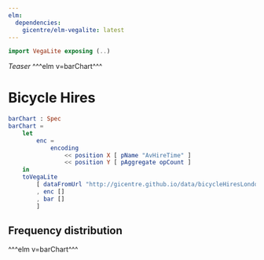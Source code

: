 ```yaml
---
elm:
  dependencies:
    gicentre/elm-vegalite: latest
---
```


```elm {l=hidden}
import VegaLite exposing (..)
```

_Teaser_ ^^^elm v=barChart^^^

# Bicycle Hires

```elm {l}
barChart : Spec
barChart =
    let
        enc =
            encoding
                << position X [ pName "AvHireTime" ]
                << position Y [ pAggregate opCount ]
    in
    toVegaLite
        [ dataFromUrl "http://gicentre.github.io/data/bicycleHiresLondon.csv" []
        , enc []
        , bar []
        ]
```

## Frequency distribution

^^^elm v=barChart^^^

